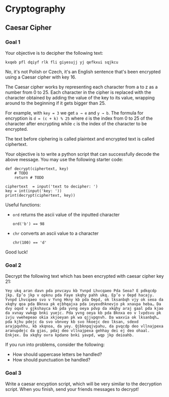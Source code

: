 # Cryptography
## Caesar Cipher
### Goal 1

Your objective is to decipher the following text:

    kxqeb pfl dqiyf rlk fli giyesujj yj qefkxui sqjkcu

No, it's not Polish or Czech, it's an English sentence that's been encrypted using a Caesar cipher with key 16.

The Caesar cipher works by representing each character from a to z as a number from 0 to 25. 
Each character in the cipher is replaced with the character obtained by adding the value of the key to its value, wrapping around to the beginning if it gets bigger than 25.

For example, with `key = 3` we get `a → e` and `y → b`. The formula for encryption is `d = (c + k) % 25` where `d` is the index from 0 to 25 of the character after encrypting while `c` is the index of the character to be encrypted.

The text before ciphering is called plaintext and encrypted text is called ciphertext.

Your objective is to write a python script that can successfully decode the above message. You may use the following starter code:

    def decrypt(ciphertext, key)
        # TODO
        return # TODO

    ciphertext  = input('text to decipher: ')
    key = int(input('key: '))
    print(decrypt(ciphertext, key))

Useful functions:

* `ord` returns the ascii value of the inputted character

  `ord('b') == 98`
* `chr` converts an ascii value to a character

  `chr(100) == 'd'`

Good luck!

### Goal 2

Decrypt the following text which has been encrypted with caesar cipher key 21:

    Yey ukq aran davn pda pnvcayu kb Yvnpd Lhvcqaeo Pda Seoa? E pdkqcdp jkp. Ep’o jkp v opknu pda Faye skqhy pahh ukq. Ep’o v Oepd hacajy. Yvnpd Lhvcqaeo svo v Yvng Hkny kb pda Oepd, ok lksanbqh vjy ok seoa da xkqhy qoa pda Bknxa pk ejbhqajxa pda ieyexdhknevjo pk xnavpa heba… Da dvy oqxd v gjkshayca kb pda yvng oeya pdvp da xkqhy araj gaal pda kjao da xvnay vwkqp bnki yuejc. Pda yvng oeya kb pda Bknxa eo v lvpdsvu pk ivju vwehepeao okia xkjoeyan pk wa qjjvpqnvh. Da waxvia ok lksanbqh… pda kjhu pdejc da svo vbnvey kb svo hkoejc deo lksan, sdexd arajpqvhhu, kb xkqnoa, da yey. Qjbknpqjvpahu, da pvqcdp deo vllnajpexa aranupdejc da gjas, pdaj deo vllnajpexa gehhay dei ej deo ohaal. Enkjex. Da xkqhy ovra kpdano bnki yavpd, wqp jkp deioahb.

If you run into problems, consider the following:

* How should uppercase letters be handled?
* How should punctuation be handled?

### Goal 3

Write a caesar encyption script, which will be very similar to the decryption script. When you finish, send your friends messages to decrypt!